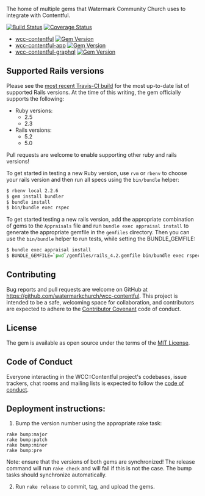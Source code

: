 The home of multiple gems that Watermark Community Church uses to integrate with
Contentful.

[![Build Status](https://travis-ci.org/watermarkchurch/wcc-contentful.svg?branch=master)](https://travis-ci.org/watermarkchurch/wcc-contentful)
[![Coverage Status](https://coveralls.io/repos/github/watermarkchurch/wcc-contentful/badge.svg?branch=master)](https://coveralls.io/github/watermarkchurch/wcc-contentful?branch=master)

* [wcc-contentful](./wcc-contentful) [![Gem Version](https://badge.fury.io/rb/wcc-contentful.svg)](https://rubygems.org/gems/wcc-contentful)
* [wcc-contentful-app](./wcc-contentful-app) [![Gem Version](https://badge.fury.io/rb/wcc-contentful-app.svg)](https://rubygems.org/gems/wcc-contentful-app)
* [wcc-contentful-graphql](./wcc-contentful-app) [![Gem Version](https://badge.fury.io/rb/wcc-contentful-graphql.svg)](https://rubygems.org/gems/wcc-contentful-graphql)

## Supported Rails versions

Please see the [most recent Travis-CI build](https://travis-ci.org/watermarkchurch/wcc-contentful) for the most
up-to-date list of supported Rails versions.  At the time of this writing, the gem officially supports
the following:

* Ruby versions:
  * 2.5
  * 2.3
* Rails versions:
  * 5.2
  * 5.0

Pull requests are welcome to enable supporting other ruby and rails versions!

To get started in testing a new Ruby version, use `rvm` or `rbenv` to choose your
rails version and then run all specs using the `bin/bundle` helper:

```bash
$ rbenv local 2.2.6
$ gem install bundler
$ bundle install
$ bin/bundle exec rspec
```

To get started testing a new rails version, add the appropriate combination of gems to the `Appraisals` file
and run `bundle exec appraisal install` to generate the appropriate gemfile in the `gemfiles` directory.
Then you can use the `bin/bundle` helper to run tests, while setting the BUNDLE_GEMFILE:

```bash
$ bundle exec appraisal install
$ BUNDLE_GEMFILE=`pwd`/gemfiles/rails_4.2.gemfile bin/bundle exec rspec
```

## Contributing

Bug reports and pull requests are welcome on GitHub at https://github.com/watermarkchurch/wcc-contentful. This project is intended to be a safe, welcoming space for collaboration, and contributors are expected to adhere to the [Contributor Covenant](http://contributor-covenant.org) code of conduct.

## License

The gem is available as open source under the terms of the [MIT License](http://opensource.org/licenses/MIT).

## Code of Conduct

Everyone interacting in the WCC::Contentful project's codebases, issue trackers, chat rooms and mailing lists is expected to follow the [code of conduct](https://github.com/watermarkchurch/wcc-contentful/blob/master/CODE_OF_CONDUCT.md).

## Deployment instructions:

1) Bump the version number using the appropriate rake task:

```
rake bump:major
rake bump:patch
rake bump:minor
rake bump:pre
```

Note: ensure that the versions of both gems are synchronized!  The release command
will run `rake check` and will fail if this is not the case.  The bump tasks should
synchronize automatically.

2) Run `rake release` to commit, tag, and upload the gems.
